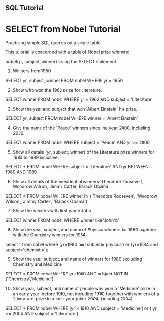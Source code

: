 ## SQL Tutorial

# SELECT from Nobel Tutorial

Practicing simple SQL queries on a single table.

This tutorial is concerned with a table of Nobel prize winners:

nobel(yr, subject, winner)
Using the SELECT statement.

1. Winners from 1950

SELECT yr, subject, winner
  FROM nobel
 WHERE yr = 1950
 
2. Show who won the 1962 prize for Literature.

SELECT winner
  FROM nobel
 WHERE yr = 1962
   AND subject = 'Literature'
  
3. Show the year and subject that won 'Albert Einstein' his prize.

SELECT yr, subject
  FROM nobel
 WHERE winner = 'Albert Einstein'
   
4. Give the name of the 'Peace' winners since the year 2000, including 2000.

SELECT winner
  FROM nobel
 WHERE subject = 'Peace' AND yr >= 2000
 
5. Show all details (yr, subject, winner) of the Literature prize winners for 1980 to 1989 inclusive.

SELECT *
  FROM nobel
 WHERE subject = 'Literature' AND yr BETWEEN 1980 AND 1989
 
6. Show all details of the presidential winners: Theodore Roosevelt, Woodrow Wilson, Jimmy Carter, Barack Obama

SELECT * FROM nobel
 WHERE winner IN ('Theodore Roosevelt',
'Woodrow Wilson',
'Jimmy Carter',
'Barack Obama')

7. Show the winners with first name John

SELECT winner FROM nobel
 WHERE winner like 'John%'
 
8. Show the year, subject, and name of Physics winners for 1980 together with the Chemistry winners for 1984.

select * 
from nobel 
where (yr=1980 and subject='physics') or (yr=1984 and subject='chemistry');

9. Show the year, subject, and name of winners for 1980 excluding Chemistry and Medicine

SELECT *
FROM nobel
WHERE yr=1980 AND
  subject NOT IN ('Chemistry','Medicine')

10. Show year, subject, and name of people who won a 'Medicine' prize in an early year (before 1910, not including 1910) together with winners of a 'Literature' prize in a later year (after 2004, including 2004)

SELECT *
FROM nobel
WHERE (yr < 1910 AND subject = 'Medicine') or ( yr >= 2004 AND subject = 'Literature')
